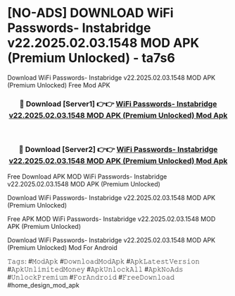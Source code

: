 # [NO-ADS] DOWNLOAD WiFi Passwords- Instabridge v22.2025.02.03.1548 MOD APK (Premium Unlocked) - ta7s6
Download WiFi Passwords- Instabridge v22.2025.02.03.1548 MOD APK (Premium Unlocked) Free Mod APK

<div align="center">
<h3>🔴 Download [Server1] 👉👉 <a href="https://apk-comot.site?title=WiFi_Passwords-_Instabridge_v22.2025.02.03.1548_MOD_APK_(Premium_Unlocked)">WiFi Passwords- Instabridge v22.2025.02.03.1548 MOD APK (Premium Unlocked) Mod Apk</a></h3><br>

<h3>🔴 Download [Server2] 👉👉 <a href="https://apk-comot.site?title=WiFi_Passwords-_Instabridge_v22.2025.02.03.1548_MOD_APK_(Premium_Unlocked)">WiFi Passwords- Instabridge v22.2025.02.03.1548 MOD APK (Premium Unlocked) Mod Apk</a></h3>
</div>


Free Download APK MOD WiFi Passwords- Instabridge v22.2025.02.03.1548 MOD APK (Premium Unlocked)

Download WiFi Passwords- Instabridge v22.2025.02.03.1548 MOD APK (Premium Unlocked) 

Free APK MOD WiFi Passwords- Instabridge v22.2025.02.03.1548 MOD APK (Premium Unlocked) 

Download WiFi Passwords- Instabridge v22.2025.02.03.1548 MOD APK (Premium Unlocked) Mod For Android

𝚃𝚊𝚐𝚜: #𝙼𝚘𝚍𝙰𝚙𝚔 #𝙳𝚘𝚠𝚗𝚕𝚘𝚊𝚍𝙼𝚘𝚍𝙰𝚙𝚔 #𝙰𝚙𝚔𝙻𝚊𝚝𝚎𝚜𝚝𝚅𝚎𝚛𝚜𝚒𝚘𝚗 #𝙰𝚙𝚔𝚄𝚗𝚕𝚒𝚖𝚒𝚝𝚎𝚍𝙼𝚘𝚗𝚎𝚢 #𝙰𝚙𝚔𝚄𝚗𝚕𝚘𝚌𝚔𝙰𝚕𝚕 #𝙰𝚙𝚔𝙽𝚘𝙰𝚍𝚜 #𝚄𝚗𝚕𝚘𝚌𝚔𝙿𝚛𝚎𝚖𝚒𝚞𝚖 #𝙵𝚘𝚛𝙰𝚗𝚍𝚛𝚘𝚒𝚍 #𝙵𝚛𝚎𝚎𝙳𝚘𝚠𝚗𝚕𝚘𝚊𝚍 #home_design_mod_apk